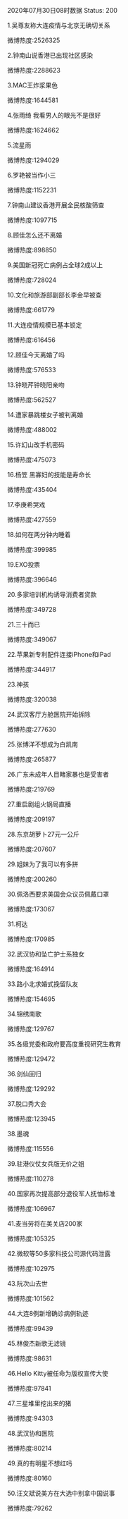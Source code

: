2020年07月30日08时数据
Status: 200

1.吴尊友称大连疫情与北京无确切关系

微博热度:2526325

2.钟南山说香港已出现社区感染

微博热度:2288623

3.MAC王炸浆果色

微博热度:1644581

4.张雨绮 我看男人的眼光不是很好

微博热度:1624662

5.流星雨

微博热度:1294029

6.罗艳被当作小三

微博热度:1152231

7.钟南山建议香港开展全民核酸筛查

微博热度:1097715

8.顾佳怎么还不离婚

微博热度:898850

9.美国新冠死亡病例占全球2成以上

微博热度:728024

10.文化和旅游部副部长李金早被查

微博热度:661779

11.大连疫情规模已基本锁定

微博热度:616456

12.顾佳今天离婚了吗

微博热度:576533

13.钟晓芹钟晓阳亲吻

微博热度:562527

14.遭家暴跳楼女子被判离婚

微博热度:488002

15.许幻山改手机密码

微博热度:475073

16.杨笠 黑寡妇的技能是寿命长

微博热度:435404

17.李庚希哭戏

微博热度:427559

18.如何在两分钟内睡着

微博热度:399985

19.EXO投票

微博热度:396646

20.多家培训机构诱导消费者贷款

微博热度:349728

21.三十而已

微博热度:349067

22.苹果新专利配件连接iPhone和iPad

微博热度:344917

23.神孩

微博热度:320038

24.武汉客厅方舱医院开始拆除

微博热度:277630

25.张博洋不想成为白凯南

微博热度:265877

26.广东未成年人目睹家暴也是受害者

微博热度:219769

27.重启剧组火锅局直播

微博热度:209197

28.东京胡萝卜27元一公斤

微博热度:207607

29.姐妹为了我可以有多拼

微博热度:200260

30.佩洛西要求美国会众议员佩戴口罩

微博热度:173067

31.柯达

微博热度:170985

32.武汉协和坠亡护士系独女

微博热度:164914

33.路小北求婚式挽留队友

微博热度:154695

34.锦绣南歌

微博热度:129767

35.各级党委和政府要高度重视研究生教育

微博热度:129472

36.剑仙回归

微博热度:129292

37.脱口秀大会

微博热度:123945

38.墨魂

微博热度:115556

39.驻港仪仗女兵版无价之姐

微博热度:110278

40.国家再次提高部分退役军人抚恤标准

微博热度:106967

41.麦当劳将在美关店200家

微博热度:105325

42.微软等50多家科技公司源代码泄露

微博热度:102975

43.阮次山去世

微博热度:101562

44.大连8例新增确诊病例轨迹

微博热度:99439

45.林俊杰新歌无滤镜

微博热度:98631

46.Hello Kitty被任命为版权宣传大使

微博热度:97841

47.三星堆里挖出来的猪

微博热度:94303

48.武汉协和医院

微博热度:80214

49.真的有明星不想红吗

微博热度:80160

50.汪文斌说美方在大选中别拿中国说事

微博热度:79262

